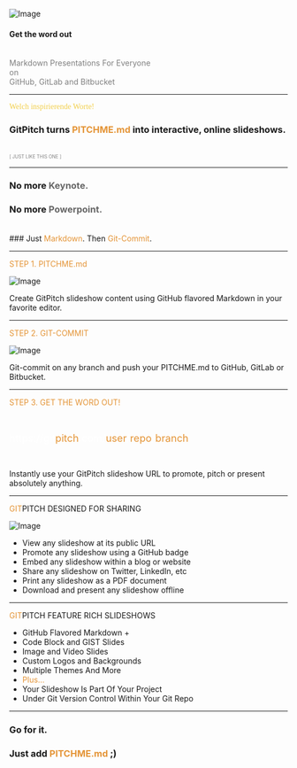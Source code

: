 
<!-- .slide: data-autoslide="10000" -->

![Image](./assets/md/assets/gp-logo.png)

#### Get the word out
<br>
<span style="color:gray">Markdown Presentations For Everyone</span>
<br>
<span style="color:gray">on</span>
<br>
<span style="color:gray">GitHub, GitLab and Bitbucket</span>

---
<span style="color: #f2cf4a; font-family: brandon;">Welch inspirierende Worte!</span>
### GitPitch turns <span style="color: #e49436; text-transform: none">PITCHME.md</span> into interactive, online slideshows.
<br>
<span style="color:gray; font-size:0.6em;">[ JUST LIKE THIS ONE ]</span>

---
<!-- .slide: data-autoslide="2000" -->

### No more <span style="color: #666666">Keynote.</span>
### <span class="fragment" data-fragment-index="1" data-autoslide="2000">No more <span style="color: #666666">Powerpoint.</span>
<br>
### <span class="fragment" data-fragment-index="2" data-autoslide="3500">Just <span style="color: #e49436">Markdown</span>. Then <span style="color: #e49436">Git-Commit</span>.</li>

---

<span style="color: #e49436">STEP 1. PITCHME.md</span>

![Image](./assets/md/assets/markdown.png)

Create GitPitch slideshow content using GitHub flavored Markdown in your favorite editor.

---

<span style="color: #e49436">STEP 2. GIT-COMMIT</span>

![Image](./assets/md/assets/terminal.png)

Git-commit on any branch and push your PITCHME.md to GitHub, GitLab or Bitbucket.

---

<span style="color: #e49436">STEP 3. GET THE WORD OUT!</span>

<br>

<span style="font-size: 1.3em;"><span style="color:white">htt</span><span style="color:white">ps://git</span><span style="color: #e49436">pitch</span><span style="color: white">.com/<span style="color: #e49436">user</span>/<span style="color: #e49436">repo</span>/<span style="color: #e49436">branch</span></span>

<br>

Instantly use your GitPitch slideshow URL to promote, pitch or present absolutely anything.

---
<!-- .slide: data-autoslide="11000" -->

<span style="color: #e49436">GIT</span>PITCH DESIGNED FOR SHARING

![Image](./assets/md/assets/gp-social.jpg)

- View any slideshow at its public URL
- Promote any slideshow using a GitHub badge
- Embed any slideshow within a blog or website
- Share any slideshow on Twitter, LinkedIn, etc
- Print any slideshow as a PDF document
- Download and present any slideshow offline

---
<!-- .slide: data-autoslide="12000" -->

<span style="color: #e49436">GIT</span>PITCH FEATURE RICH SLIDESHOWS

- GitHub Flavored Markdown +
- Code Block and GIST Slides
- Image and Video Slides
- Custom Logos and Backgrounds
- Multiple Themes And More
- <span style="color: #e49436">Plus...</span>
- Your Slideshow Is Part Of Your Project
- Under Git Version Control Within Your Git Repo


---
<!-- .slide: data-autoslide="8000" -->

### Go for it.
### Just add <span style="color: #e49436; text-transform: none">PITCHME.md</span> ;)
